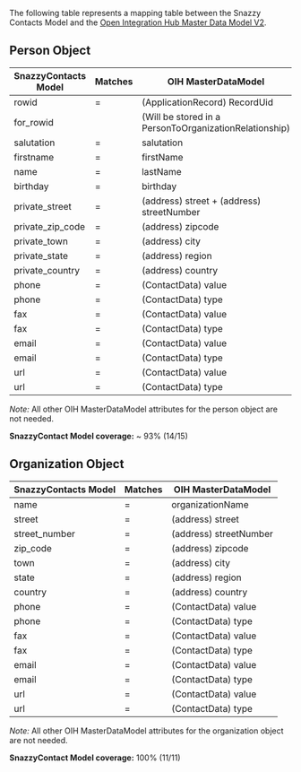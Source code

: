 The following table represents a mapping table between the Snazzy Contacts Model and the [Open Integration Hub Master Data Model V2](https://github.com/openintegrationhub/Data-and-Domain-Models/blob/ExtenstionAddressModel/MasterDataModels/Assets/MasterDataModelAddressesV2.svg).

## Person Object
|SnazzyContacts Model|Matches|OIH MasterDataModel|
|---|---|---|
|rowid| = |(ApplicationRecord) RecordUid|
|for_rowid||(Will be stored in a PersonToOrganizationRelationship)|
|salutation| = |salutation|
|firstname| = |firstName|
|name| = |lastName|
|birthday| = |birthday|
|private_street| = |(address) street + (address) streetNumber|
|private_zip_code| = |(address) zipcode |
|private_town| = |(address) city|
|private_state| = |(address) region|
|private_country| = |(address) country|
|phone| = |(ContactData) value|
|phone| = |(ContactData) type|
|fax| = |(ContactData) value|
|fax| = |(ContactData) type|
|email| = |(ContactData) value|
|email| = |(ContactData) type|
|url| = |(ContactData) value|
|url| = |(ContactData) type|

_Note:_ All other OIH MasterDataModel attributes for the person object are not needed.

**SnazzyContact Model coverage:** ~ 93% (14/15)

## Organization Object

|SnazzyContacts Model|Matches|OIH MasterDataModel|
|---|---|---|
|name| = |organizationName|
|street| = |(address) street|
|street_number| = |(address) streetNumber|
|zip_code| = |(address) zipcode|
|town| = |(address) city|
|state| = |(address) region|
|country| = |(address) country|
|phone| = |(ContactData) value|
|phone| = |(ContactData) type|
|fax| = |(ContactData) value|
|fax| = |(ContactData) type|
|email| = |(ContactData) value|
|email| = |(ContactData) type|
|url| = |(ContactData) value|
|url| = |(ContactData) type|

_Note:_ All other OIH MasterDataModel attributes for the organization object are not needed.

**SnazzyContact Model coverage:** 100% (11/11)
